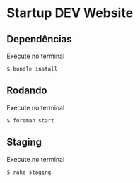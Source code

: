 # Startup DEV Website

## Dependências

Execute no terminal

    $ bundle install

## Rodando

Execute no terminal

    $ foreman start

## Staging

Execute no terminal

    $ rake staging
